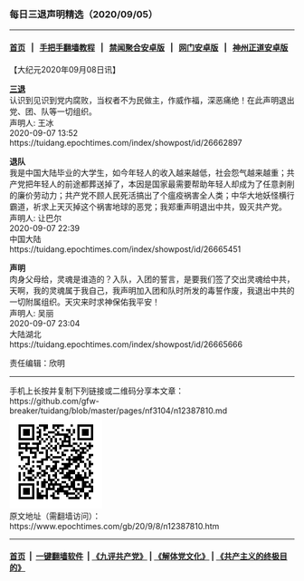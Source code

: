 ### 每日三退声明精选（2020/09/05）
------------------------

#### [首页](https://github.com/gfw-breaker/banned-news1/blob/master/README.md) &nbsp;&nbsp;|&nbsp;&nbsp; [手把手翻墙教程](https://github.com/gfw-breaker/guides/wiki) &nbsp;&nbsp;|&nbsp;&nbsp; [禁闻聚合安卓版](https://github.com/gfw-breaker/bn-android) &nbsp;&nbsp;|&nbsp;&nbsp; [网门安卓版](https://github.com/oGate2/oGate) &nbsp;&nbsp;|&nbsp;&nbsp; [神州正道安卓版](https://github.com/SzzdOgate/update) 



<div class="post_content" id="artbody" itemprop="articleBody">
 <!-- article content begin -->
 <p>
  【大纪元2020年09月08日讯】
 </p>
 <p>
  <strong>
   <a href="https://www.epochtimes.com/gb/tag/%E4%B8%89%E9%80%80.html">
    三退
   </a>
  </strong>
  <br/>
  认识到见识到党内腐败，当权者不为民做主，作威作福，深恶痛绝！在此声明退出党、团、队等一切组织。
  <br/>
  声明人: 王冰
  <br/>
  2020-09-07 13:52
  <br/>
  https://tuidang.epochtimes.com/index/showpost/id/26662897
 </p>
 <p>
  <strong>
   退队
  </strong>
  <br/>
  我是中国大陆毕业的大学生，如今年轻人的收入越来越低，社会怨气越来越重；共产党把年轻人的前途都葬送掉了，本因是国家最需要帮助年轻人却成为了任意剥削的廉价劳动力；共产党不顾人民死活搞出了个瘟疫祸害全人类；中华大地妖怪横行霸道，祈求上天灭掉这个祸害地球的恶党；我郑重声明退出中共，毁灭共产党。
  <br/>
  声明人: 让巴尔
  <br/>
  2020-09-07 22:39
  <br/>
  中国大陆
  <br/>
  https://tuidang.epochtimes.com/index/showpost/id/26665451
 </p>
 <p>
  <strong>
   声明
  </strong>
  <br/>
  肉身父母给，灵魂是谁造的？入队，入团的誓言，是要我们签了交出灵魂给中共，天啊，我的灵魂属于我自己，我声明加入团和队时所发的毒誓作废，我退出中共的一切附属组织。天灾来时求神保佑我平安！
  <br/>
  声明人: 吴丽
  <br/>
  2020-09-07 23:04
  <br/>
  大陆湖北
  <br/>
  https://tuidang.epochtimes.com/index/showpost/id/26665666
 </p>
 <p>
  责任编辑：欣明
 </p>
 <!-- article content end -->
 <div id="below_article_ad">
 </div>
</div>

<hr/>
手机上长按并复制下列链接或二维码分享本文章：<br/>
https://github.com/gfw-breaker/tuidang/blob/master/pages/nf3104/n12387810.md <br/>
<a href='https://github.com/gfw-breaker/tuidang/blob/master/pages/nf3104/n12387810.md'><img src='https://github.com/gfw-breaker/tuidang/blob/master/pages/nf3104/n12387810.md.png'/></a> <br/>
原文地址（需翻墙访问）：https://www.epochtimes.com/gb/20/9/8/n12387810.htm


------------------------
#### [首页](https://github.com/gfw-breaker/banned-news/blob/master/README.md) &nbsp;|&nbsp; [一键翻墙软件](https://github.com/gfw-breaker/nogfw/blob/master/README.md) &nbsp;| [《九评共产党》](https://github.com/gfw-breaker/9ping.md/blob/master/README.md#九评之一评共产党是什么) | [《解体党文化》](https://github.com/gfw-breaker/jtdwh.md/blob/master/README.md) | [《共产主义的终极目的》](https://github.com/gfw-breaker/gczydzjmd.md/blob/master/README.md)


<img src='http://gfw-breaker.win/tuidang/pages/nf3104/n12387810.md' width='0px' height='0px'/>